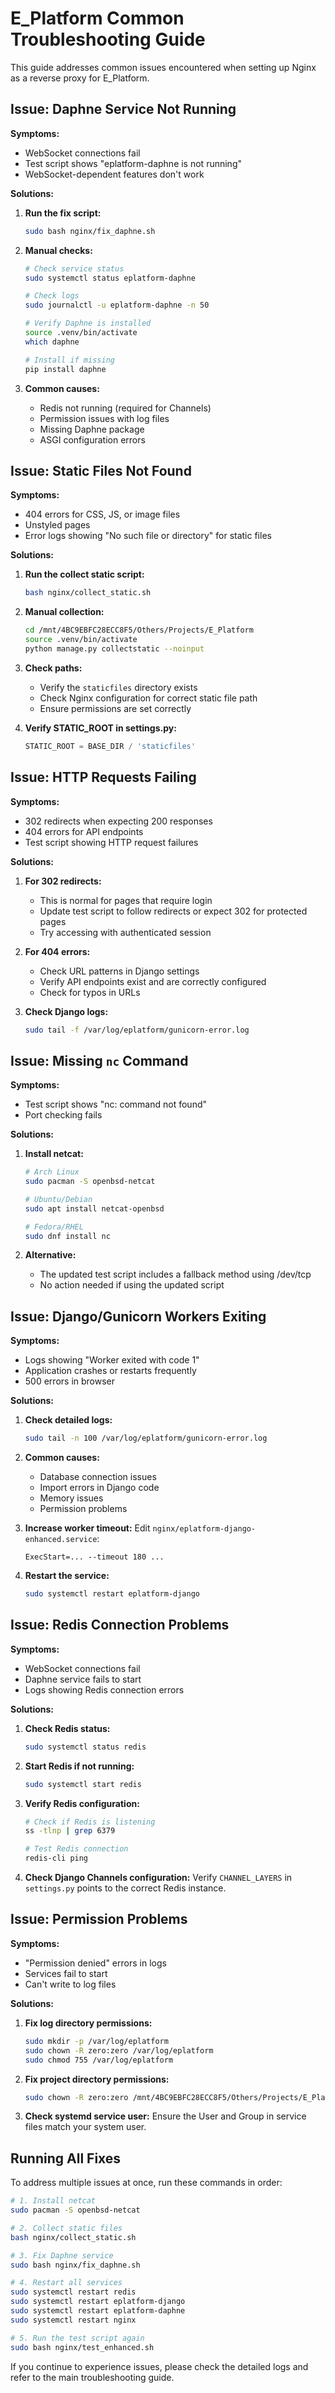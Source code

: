 # E_Platform Common Troubleshooting Guide

This guide addresses common issues encountered when setting up Nginx as a reverse proxy for E_Platform.

## Issue: Daphne Service Not Running

**Symptoms:**
- WebSocket connections fail
- Test script shows "eplatform-daphne is not running"
- WebSocket-dependent features don't work

**Solutions:**

1. **Run the fix script:**
   ```bash
   sudo bash nginx/fix_daphne.sh
   ```

2. **Manual checks:**
   ```bash
   # Check service status
   sudo systemctl status eplatform-daphne
   
   # Check logs
   sudo journalctl -u eplatform-daphne -n 50
   
   # Verify Daphne is installed
   source .venv/bin/activate
   which daphne
   
   # Install if missing
   pip install daphne
   ```

3. **Common causes:**
   - Redis not running (required for Channels)
   - Permission issues with log files
   - Missing Daphne package
   - ASGI configuration errors

## Issue: Static Files Not Found

**Symptoms:**
- 404 errors for CSS, JS, or image files
- Unstyled pages
- Error logs showing "No such file or directory" for static files

**Solutions:**

1. **Run the collect static script:**
   ```bash
   bash nginx/collect_static.sh
   ```

2. **Manual collection:**
   ```bash
   cd /mnt/4BC9EBFC28ECC8F5/Others/Projects/E_Platform
   source .venv/bin/activate
   python manage.py collectstatic --noinput
   ```

3. **Check paths:**
   - Verify the `staticfiles` directory exists
   - Check Nginx configuration for correct static file path
   - Ensure permissions are set correctly

4. **Verify STATIC_ROOT in settings.py:**
   ```python
   STATIC_ROOT = BASE_DIR / 'staticfiles'
   ```

## Issue: HTTP Requests Failing

**Symptoms:**
- 302 redirects when expecting 200 responses
- 404 errors for API endpoints
- Test script showing HTTP request failures

**Solutions:**

1. **For 302 redirects:**
   - This is normal for pages that require login
   - Update test script to follow redirects or expect 302 for protected pages
   - Try accessing with authenticated session

2. **For 404 errors:**
   - Check URL patterns in Django settings
   - Verify API endpoints exist and are correctly configured
   - Check for typos in URLs

3. **Check Django logs:**
   ```bash
   sudo tail -f /var/log/eplatform/gunicorn-error.log
   ```

## Issue: Missing `nc` Command

**Symptoms:**
- Test script shows "nc: command not found"
- Port checking fails

**Solutions:**

1. **Install netcat:**
   ```bash
   # Arch Linux
   sudo pacman -S openbsd-netcat
   
   # Ubuntu/Debian
   sudo apt install netcat-openbsd
   
   # Fedora/RHEL
   sudo dnf install nc
   ```

2. **Alternative:**
   - The updated test script includes a fallback method using /dev/tcp
   - No action needed if using the updated script

## Issue: Django/Gunicorn Workers Exiting

**Symptoms:**
- Logs showing "Worker exited with code 1"
- Application crashes or restarts frequently
- 500 errors in browser

**Solutions:**

1. **Check detailed logs:**
   ```bash
   sudo tail -n 100 /var/log/eplatform/gunicorn-error.log
   ```

2. **Common causes:**
   - Database connection issues
   - Import errors in Django code
   - Memory issues
   - Permission problems

3. **Increase worker timeout:**
   Edit `nginx/eplatform-django-enhanced.service`:
   ```
   ExecStart=... --timeout 180 ...
   ```

4. **Restart the service:**
   ```bash
   sudo systemctl restart eplatform-django
   ```

## Issue: Redis Connection Problems

**Symptoms:**
- WebSocket connections fail
- Daphne service fails to start
- Logs showing Redis connection errors

**Solutions:**

1. **Check Redis status:**
   ```bash
   sudo systemctl status redis
   ```

2. **Start Redis if not running:**
   ```bash
   sudo systemctl start redis
   ```

3. **Verify Redis configuration:**
   ```bash
   # Check if Redis is listening
   ss -tlnp | grep 6379
   
   # Test Redis connection
   redis-cli ping
   ```

4. **Check Django Channels configuration:**
   Verify `CHANNEL_LAYERS` in `settings.py` points to the correct Redis instance.

## Issue: Permission Problems

**Symptoms:**
- "Permission denied" errors in logs
- Services fail to start
- Can't write to log files

**Solutions:**

1. **Fix log directory permissions:**
   ```bash
   sudo mkdir -p /var/log/eplatform
   sudo chown -R zero:zero /var/log/eplatform
   sudo chmod 755 /var/log/eplatform
   ```

2. **Fix project directory permissions:**
   ```bash
   sudo chown -R zero:zero /mnt/4BC9EBFC28ECC8F5/Others/Projects/E_Platform
   ```

3. **Check systemd service user:**
   Ensure the User and Group in service files match your system user.

## Running All Fixes

To address multiple issues at once, run these commands in order:

```bash
# 1. Install netcat
sudo pacman -S openbsd-netcat

# 2. Collect static files
bash nginx/collect_static.sh

# 3. Fix Daphne service
sudo bash nginx/fix_daphne.sh

# 4. Restart all services
sudo systemctl restart redis
sudo systemctl restart eplatform-django
sudo systemctl restart eplatform-daphne
sudo systemctl restart nginx

# 5. Run the test script again
sudo bash nginx/test_enhanced.sh
```

If you continue to experience issues, please check the detailed logs and refer to the main troubleshooting guide.
